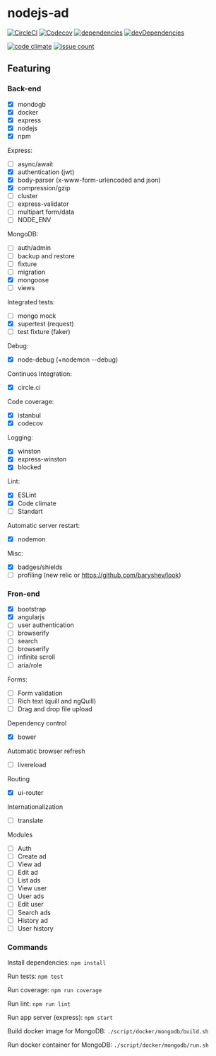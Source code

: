 # nodejs-ad

[![CircleCI](https://img.shields.io/circleci/project/github/romajs/nodejs-ad.svg)](https://circleci.com/gh/romajs/nodejs-ad)
[![Codecov](https://img.shields.io/codecov/c/github/romajs/nodejs-ad.svg)](https://codecov.io/gh/romajs/nodejs-ad)
[![dependencies](https://david-dm.org/romajs/nodejs-ad.svg)](https://david-dm.org/romajs/nodejs-ad)
[![devDependencies](https://david-dm.org/romajs/nodejs-ad/dev-status.svg)](https://david-dm.org/romajs/nodejs-ad?type=dev)

[![code climate](https://codeclimate.com/github/romajs/nodejs-ad.png)](https://codeclimate.com/github/romajs/nodejs-ad)
[![issue count](https://codeclimate.com/github/romajs/nodejs-ad/badges/issue_count.svg)](https://codeclimate.com/github/romajs/nodejs-ad)

## Featuring

### Back-end

- [x] mondogb
- [x] docker
- [x] express
- [x] nodejs
- [x] npm

Express:
- [ ] async/await
- [x] authentication (jwt)
- [x] body-parser (x-www-form-urlencoded and json)
- [x] compression/gzip
- [ ] cluster
- [ ] express-validator
- [ ] multipart form/data
- [ ] NODE_ENV

MongoDB:
- [ ] auth/admin
- [ ] backup and restore
- [ ] fixture
- [ ] migration
- [x] mongoose
- [ ] views

Integrated tests:
- [ ] mongo mock
- [x] supertest (request)
- [ ] test fixture (faker)

Debug:
- [x] node-debug (+nodemon --debug)

Continuos Integration:
- [x] circle.ci

Code coverage:
- [x] istanbul
- [x] codecov

Logging:
- [x] winston
- [x] express-winston
- [x] blocked

Lint:
- [x] ESLint
- [x] Code climate
- [ ] Standart

Automatic server restart:
- [x] nodemon

Misc:
- [x] badges/shields
- [ ] profiling (new relic or https://github.com/baryshev/look)

### Fron-end

- [x] bootstrap
- [x] angularjs
- [ ] user authentication
- [ ] browserify
- [ ] search
- [ ] browserify
- [ ] infinite scroll
- [ ] aria/role

Forms:
- [ ] Form validation
- [ ] Rich text (quill and ngQuill)
- [ ] Drag and drop file upload

Dependency control
- [x] bower

Automatic browser refresh
- [ ] livereload

Routing
- [x] ui-router

Internationalization
- [ ] translate

Modules
- [ ] Auth
- [ ] Create ad
- [ ] View ad
- [ ] Edit ad
- [ ] List ads
- [ ] View user
- [ ] User ads
- [ ] Edit user
- [ ] Search ads
- [ ] History ad
- [ ] User history

### Commands

Install dependencies: `npm install`

Run tests: `npm test`

Run coverage: `npm run coverage`

Run lint: `npm run lint`

Run app server (express): `npm start`

Build docker image for MongoDB: `./script/docker/mongodb/build.sh`

Run docker container for MongoDB: `./script/docker/mongodb/run.sh`
